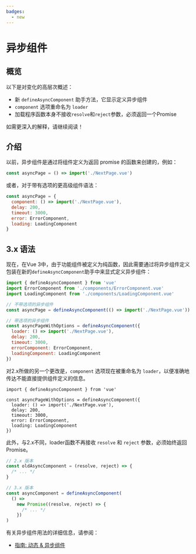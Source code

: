 ```yaml
---
badges:
  - new
---
```


# 异步组件<MigrationBadges :badges="$frontmatter.badges" />

## 概览

以下是对变化的高层次概述：

- 新 `defineAsyncComponent` 助手方法，它显示定义异步组件
- `component` 选项重命名为 `loader`
- 加载程序函数本身不接收`resolve`和`reject`参数，必须返回一个Promise

如需更深入的解释，请继续阅读！

## 介绍

以前，异步组件是通过将组件定义为返回 promise 的函数来创建的，例如：

```js
const asyncPage = () => import('./NextPage.vue')
```

或者，对于带有选项的更高级组件语法：

```js
const asyncPage = {
  component: () => import('./NextPage.vue'),
  delay: 200,
  timeout: 3000,
  error: ErrorComponent,
  loading: LoadingComponent
}
```

## 3.x 语法


现在，在Vue 3中，由于功能组件被定义为纯函数，因此需要通过将异步组件定义包装在新的`defineAsyncComponent`助手中来显式定义异步组件：

```js
import { defineAsyncComponent } from 'vue'
import ErrorComponent from './components/ErrorComponent.vue'
import LoadingComponent from './components/LoadingComponent.vue'

// 不带选项的异步组件
const asyncPage = defineAsyncComponent(() => import('./NextPage.vue'))

// 带选项的异步组件
const asyncPageWithOptions = defineAsyncComponent({
  loader: () => import('./NextPage.vue'),
  delay: 200,
  timeout: 3000,
  errorComponent: ErrorComponent,
  loadingComponent: LoadingComponent
})
```

对2.x所做的另一个更改是，`component` 选项现在被重命名为 `loader`，以便准确地传达不能直接提供组件定义的信息。

```js{4}
import { defineAsyncComponent } from 'vue'

const asyncPageWithOptions = defineAsyncComponent({
  loader: () => import('./NextPage.vue'),
  delay: 200,
  timeout: 3000,
  error: ErrorComponent,
  loading: LoadingComponent
})
```

此外，与2.x不同，loader函数不再接收 `resolve` 和  `reject`  参数，必须始终返回Promise。

```js
// 2.x 版本
const oldAsyncComponent = (resolve, reject) => {
  /* ... */
}

// 3.x 版本
const asyncComponent = defineAsyncComponent(
  () =>
    new Promise((resolve, reject) => {
      /* ... */
    })
)
```

有关异步组件用法的详细信息，请参阅：

- [指南: 动态 & 异步组件](/guide/component-dynamic-async.html#dynamic-components-with-keep-alive)

